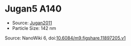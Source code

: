 <a name="material" />

# Jugan5 A140
<script type="application/ld+json">
  {
    "@context": "https://schema.org/",
    "@type": "ChemicalSubstance",
    "@id": "https://egonw.github.io/nanowiki/nanowiki103.html#material",
    "http://purl.org/dc/terms/conformsTo":
      {
        "@type": "CreativeWork",
        "@id": "https://bioschemas.org/profiles/ChemicalSubstance/0.4-RELEASE/"
      },
    "identfier": "103",
    "name": "Jugan5 A140",
    "url": "https://egonw.github.io/nanowiki/nanowiki103.html#material",
    "sameAs": "http://127.0.0.1/mediawiki/index.php/Special:URIResolver/Jugan5_A140"
  }
</script>


* Source: [Jugan2011](articleJugan2011.md)
* Particle Size: 142 nm


Source: NanoWiki 6, doi:[10.6084/m9.figshare.11897205.v1](https://doi.org/10.6084/m9.figshare.11897205.v1)
